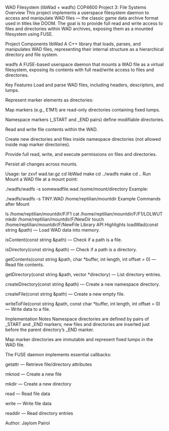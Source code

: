 WAD Filesystem (libWad + wadfs)
COP4600 Project 3: File Systems
Overview
This project implements a userspace filesystem daemon to access and manipulate WAD files — the classic game data archive format used in titles like DOOM. The goal is to provide full read and write access to files and directories within WAD archives, exposing them as a mounted filesystem using FUSE.

Project Components
libWad
A C++ library that loads, parses, and manipulates WAD files, representing their internal structure as a hierarchical directory and file system.

wadfs
A FUSE-based userspace daemon that mounts a WAD file as a virtual filesystem, exposing its contents with full read/write access to files and directories.

Key Features
Load and parse WAD files, including headers, descriptors, and lumps.

Represent marker elements as directories:

Map markers (e.g., E1M1) are read-only directories containing fixed lumps.

Namespace markers (_START and _END pairs) define modifiable directories.

Read and write file contents within the WAD.

Create new directories and files inside namespace directories (not allowed inside map marker directories).

Provide full read, write, and execute permissions on files and directories.

Persist all changes across mounts.

Usage:
tar zxvf wad.tar.gz
cd libWad
make
cd ../wadfs
make
cd ..
Run
Mount a WAD file at a mount point:


./wadfs/wadfs -s somewadfile.wad /some/mount/directory
Example:


./wadfs/wadfs -s TINY.WAD /home/reptilian/mountdir
Example Commands after Mount

ls /home/reptilian/mountdir/F/F1
cat /home/reptilian/mountdir/F/F1/LOLWUT
mkdir /home/reptilian/mountdir/F/NewDir
touch /home/reptilian/mountdir/F/NewFile
Library API Highlights
loadWad(const string &path) — Load WAD data into memory.

isContent(const string &path) — Check if a path is a file.

isDirectory(const string &path) — Check if a path is a directory.

getContents(const string &path, char *buffer, int length, int offset = 0) — Read file contents.

getDirectory(const string &path, vector<string> *directory) — List directory entries.

createDirectory(const string &path) — Create a new namespace directory.

createFile(const string &path) — Create a new empty file.

writeToFile(const string &path, const char *buffer, int length, int offset = 0) — Write data to a file.

Implementation Notes
Namespace directories are defined by pairs of _START and _END markers; new files and directories are inserted just before the parent directory’s _END marker.

Map marker directories are immutable and represent fixed lumps in the WAD file.

The FUSE daemon implements essential callbacks:

getattr — Retrieve file/directory attributes

mknod — Create a new file

mkdir — Create a new directory

read — Read file data

write — Write file data

readdir — Read directory entries

Author: Jaylom Pairol
